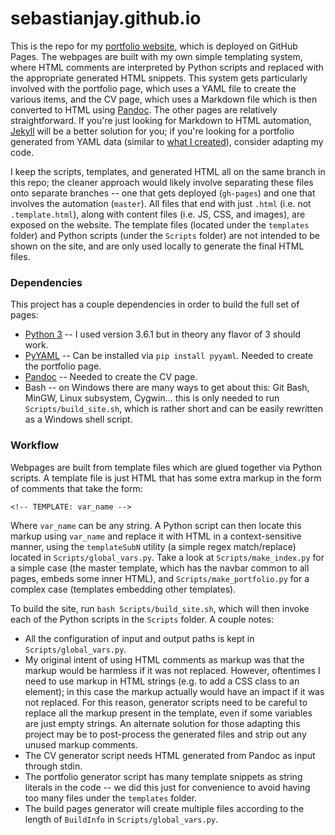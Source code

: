 # sebastianjay.github.io

This is the repo for my [portfolio website](https://sebastianjay.github.io), which is deployed on GitHub Pages. The webpages are built with my own simple templating system, where HTML comments are interpreted by Python scripts and replaced with the appropriate generated HTML snippets. This system gets particularly involved with the portfolio page, which uses a YAML file to create the various items, and the CV page, which uses a Markdown file which is then converted to HTML using [Pandoc](https://pandoc.org/). The other pages are relatively straightforward. If you're just looking for Markdown to HTML automation, [Jekyll](https://github.com/jekyll/jekyll) will be a better solution for you; if you're looking for a portfolio generated from YAML data (similar to [what I created](https://sebastianjay.github.io/portfolio.html)), consider adapting my code.

I keep the scripts, templates, and generated HTML all on the same branch in this repo; the cleaner approach would likely involve separating these files onto separate branches -- one that gets deployed (`gh-pages`) and one that involves the automation (`master`). All files that end with just `.html` (i.e. not `.template.html`), along with content files (i.e. JS, CSS, and images), are exposed on the website. The template files (located under the `templates` folder) and Python scripts (under the `Scripts` folder) are not intended to be shown on the site, and are only used locally to generate the final HTML files.

### Dependencies

This project has a couple dependencies in order to build the full set of pages:

* [Python 3](https://www.python.org/downloads/) -- I used version 3.6.1 but in theory any flavor of 3 should work.
* [PyYAML](https://pypi.python.org/pypi/PyYAML) -- Can be installed via `pip install pyyaml`. Needed to create the portfolio page.
* [Pandoc](https://pandoc.org/) -- Needed to create the CV page.
* Bash -- on Windows there are many ways to get about this: Git Bash, MinGW, Linux subsystem, Cygwin... this is only needed to run `Scripts/build_site.sh`, which is rather short and can be easily rewritten as a Windows shell script.

### Workflow

Webpages are built from template files which are glued together via Python scripts. A template file is just HTML that has some extra markup in the form of comments that take the form:

```
<!-- TEMPLATE: var_name -->
```

Where `var_name` can be any string. A Python script can then locate this markup using `var_name` and replace it with HTML in a context-sensitive manner, using the `templateSubN` utility (a simple regex match/replace) located in `Scripts/global_vars.py`. Take a look at `Scripts/make_index.py` for a simple case (the master template, which has the navbar common to all pages, embeds some inner HTML), and `Scripts/make_portfolio.py` for a complex case (templates embedding other templates).

To build the site, run `bash Scripts/build_site.sh`, which will then invoke each of the Python scripts in the `Scripts` folder. A couple notes:

* All the configuration of input and output paths is kept in `Scripts/global_vars.py`.
* My original intent of using HTML comments as markup was that the markup would be harmless if it was not replaced. However, oftentimes I need to use markup in HTML strings (e.g. to add a CSS class to an element); in this case the markup actually would have an impact if it was not replaced. For this reason, generator scripts need to be careful to replace all the markup present in the template, even if some variables are just empty strings. An alternate solution for those adapting this project may be to post-process the generated files and strip out any unused markup comments.
* The CV generator script needs HTML generated from Pandoc as input through stdin.
* The portfolio generator script has many template snippets as string literals in the code -- we did this just for convenience to avoid having too many files under the `templates` folder.
* The build pages generator will create multiple files according to the length of `BuildInfo` in `Scripts/global_vars.py`.
